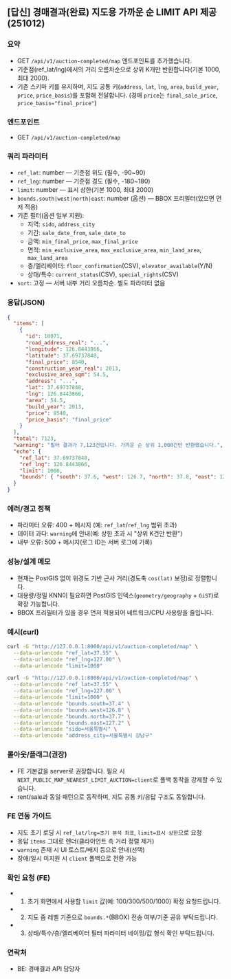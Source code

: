 ## [답신] 경매결과(완료) 지도용 가까운 순 LIMIT API 제공 (251012)

### 요약

- GET `/api/v1/auction-completed/map` 엔드포인트를 추가했습니다.
- 기준점(ref_lat/lng)에서의 거리 오름차순으로 상위 K개만 반환합니다(기본 1000, 최대 2000).
- 기존 스키마 키를 유지하며, 지도 공통 키(`address`, `lat`, `lng`, `area`, `build_year`, `price`, `price_basis`)를 포함해 전달합니다. (경매 `price`는 `final_sale_price`, `price_basis="final_price"`)

### 엔드포인트

- GET `/api/v1/auction-completed/map`

### 쿼리 파라미터

- `ref_lat`: number — 기준점 위도 (필수, -90~90)
- `ref_lng`: number — 기준점 경도 (필수, -180~180)
- `limit`: number — 표시 상한(기본 1000, 최대 2000)
- `bounds.south|west|north|east`: number (옵션) — BBOX 프리필터(있으면 먼저 적용)
- 기존 필터(옵션 일부 지원):
  - 지역: `sido`, `address_city`
  - 기간: `sale_date_from`, `sale_date_to`
  - 금액: `min_final_price`, `max_final_price`
  - 면적: `min_exclusive_area`, `max_exclusive_area`, `min_land_area`, `max_land_area`
  - 층/엘리베이터: `floor_confirmation`(CSV), `elevator_available`(Y/N)
  - 상태/특수: `current_status`(CSV), `special_rights`(CSV)
- `sort`: 고정 — 서버 내부 거리 오름차순. 별도 파라미터 없음

### 응답(JSON)

```json
{
  "items": [
    {
      "id": 10071,
      "road_address_real": "...",
      "longitude": 126.8443866,
      "latitude": 37.69737848,
      "final_price": 8540,
      "construction_year_real": 2013,
      "exclusive_area_sqm": 54.5,
      "address": "...",
      "lat": 37.69737848,
      "lng": 126.8443866,
      "area": 54.5,
      "build_year": 2013,
      "price": 8540,
      "price_basis": "final_price"
    }
  ],
  "total": 7123,
  "warning": "필터 결과가 7,123건입니다. 가까운 순 상위 1,000건만 반환했습니다.",
  "echo": {
    "ref_lat": 37.69737848,
    "ref_lng": 126.8443866,
    "limit": 1000,
    "bounds": { "south": 37.6, "west": 126.7, "north": 37.8, "east": 127.0 }
  }
}
```

### 에러/경고 정책

- 파라미터 오류: 400 + 메시지 (예: `ref_lat`/`ref_lng` 범위 초과)
- 데이터 과다: `warning`에 안내(예: 상한 초과 시 "상위 K건만 반환")
- 내부 오류: 500 + 메시지(로그 ID는 서버 로그에 기록)

### 성능/설계 메모

- 현재는 PostGIS 없이 위경도 기반 근사 거리(경도축 `cos(lat)` 보정)로 정렬합니다.
- 대용량/정밀 KNN이 필요하면 PostGIS 인덱스(`geometry/geography` + `GiST`)로 확장 가능합니다.
- BBOX 프리필터가 있을 경우 먼저 적용되어 네트워크/CPU 사용량을 줄입니다.

### 예시(curl)

```bash
curl -G "http://127.0.0.1:8000/api/v1/auction-completed/map" \
  --data-urlencode "ref_lat=37.55" \
  --data-urlencode "ref_lng=127.00" \
  --data-urlencode "limit=1000"
```

```bash
curl -G "http://127.0.0.1:8000/api/v1/auction-completed/map" \
  --data-urlencode "ref_lat=37.55" \
  --data-urlencode "ref_lng=127.00" \
  --data-urlencode "limit=1000" \
  --data-urlencode "bounds.south=37.4" \
  --data-urlencode "bounds.west=126.8" \
  --data-urlencode "bounds.north=37.7" \
  --data-urlencode "bounds.east=127.2" \
  --data-urlencode "sido=서울특별시" \
  --data-urlencode "address_city=서울특별시 강남구"
```

### 롤아웃/플래그(권장)

- FE 기본값을 server로 권장합니다. 필요 시 `NEXT_PUBLIC_MAP_NEAREST_LIMIT_AUCTION=client`로 폴백 동작을 강제할 수 있습니다.
- rent/sale과 동일 패턴으로 동작하며, 지도 공통 키/응답 구조도 동일합니다.

### FE 연동 가이드

- 지도 초기 로딩 시 `ref_lat/lng=초기 분석 좌표`, `limit=표시 상한`으로 요청
- 응답 `items` 그대로 렌더(클라이언트 측 거리 정렬 제거)
- `warning` 존재 시 UI 토스트/배지 등으로 안내(선택)
- 장애/일시 미지원 시 `client` 폴백으로 전환 가능

### 확인 요청 (FE)

- 1. 초기 화면에서 사용할 `limit` 값(예: 100/300/500/1000) 확정 요청드립니다.
- 2. 지도 줌 레벨 기준으로 `bounds.*`(BBOX) 전송 여부/기준 공유 부탁드립니다.
- 3. 상태/특수/층/엘리베이터 필터 파라미터 네이밍/값 형식 확인 부탁드립니다.

### 연락처

- BE: 경매결과 API 담당자
